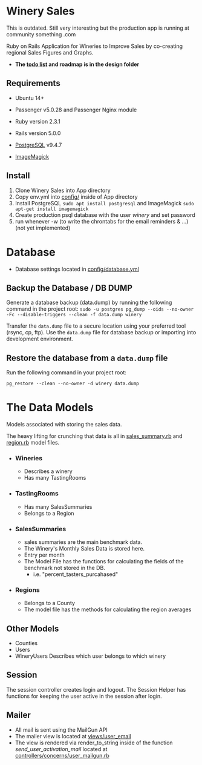 # Winery Sales
This is outdated. Still very interesting but the production app is running at community something .com

Ruby on Rails Application for Wineries to Improve Sales by co-creating regional Sales Figures and Graphs.
* **The [todo list](design/TODO.md) and roadmap is in the design folder**

## Requirements
* Ubuntu 14+

* Passenger v5.0.28 and Passenger Nginx module

* Ruby version 2.3.1

* Rails version 5.0.0

* [PostgreSQL](https://www.postgresql.org/) v9.4.7

* [ImageMagick](https://github.com/ImageMagick/ImageMagick)

## Install
1. Clone Winery Sales into App directory
2. Copy env.yml into [config/](config) inside of App directory
3. Install PostgreSQL `sudo apt install postgresql` and ImageMagick `sudo apt-get install imagemagick`
4. Create production psql database with the user *winery* and set password
5. run whenever -w (to write the chrontabs for the email reminders & ...) (not yet implemented)


# Database
* Database settings located in [config/database.yml](config/database.yml)

## Backup the Database / DB DUMP
Generate a database backup (data.dump) by running the following command in the project root:
`sudo -u postgres pg_dump --oids --no-owner -Fc --disable-triggers --clean -f data.dump winery`

Transfer the `data.dump` file to a secure location using your preferred tool (rsync, cp, ftp). Use the `data.dump` file for database backup or importing into development environment.

## Restore the database from a `data.dump` file
Run the following command in your project root:

`pg_restore --clean --no-owner -d winery data.dump`

# The Data Models
Models associated with storing the sales data.

The heavy lifting for crunching that data is all in [sales_summary.rb](app/models/sales_summary.rb) and [region.rb](app/models/region.rb) model files.

* ### Wineries
  * Describes a winery
  * Has many TastingRooms
* ### TastingRooms
  * Has many SalesSummaries
  * Belongs to a Region
* ### SalesSummaries
  * sales summaries are the main benchmark data.
  * The Winery's Monthly Sales Data is stored here.
  * Entry per month
  * The Model File has the functions for calculating the fields of the benchmark not stored in the DB.
    * i.e. "percent_tasters_purcahased"
* ### Regions
  * Belongs to a County
  * The model file has the methods for calculating the region averages

## Other Models
* Counties
* Users
* WineryUsers
    Describes which user belongs to which winery


## Session
The session controller creates login and logout.
The Session Helper has functions for keeping the user active in the session after login.

## Mailer
* All mail is sent using the MailGun API
* The mailer view is located at [views/user_email](app/views/user_email/)
* The view is rendered via render_to_string inside of the function *send_user_activation_mail* located at [controllers/concerns/user_mailgun.rb](app/controllers/concerns/user_mailgun.rb)
